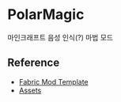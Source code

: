 # PolarMagic
마인크래프트 음성 인식(?) 마법 모드

## Reference
* [Fabric Mod Template](https://github.com/FabricMC/fabric-example-mod/)
* [Assets](https://github.com/Electroblob77/Wizardry)
